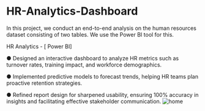# HR-Analytics-Dashboard
In this project, we conduct an end-to-end analysis on the human resources dataset consisting of two tables. We use the Power BI tool for this.

HR Analytics - [ Power BI]

● Designed an interactive dashboard to analyze HR metrics such as turnover rates, training impact, and workforce
demographics.

● Implemented predictive models to forecast trends, helping HR teams plan proactive retention strategies. 

● Refined report design for sharpened usability, ensuring 100% accuracy in insights and facilitating effective stakeholder
communication.
![home](https://github.com/user-attachments/assets/17d25e73-3b6e-4c30-8eab-5e7d5992cd69)
